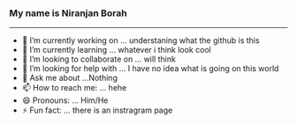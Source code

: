 ### My name is Niranjan Borah
<hr>

- 🔭 I’m currently working on ... understaning what the github is this<br>
- 🌱 I’m currently learning ... whatever i think look cool
- 👯 I’m looking to collaborate on ... will think
- 🤔 I’m looking for help with ... I have no idea what is going on this world
- 💬 Ask me about ...Nothing
- 📫 How to reach me: ... hehe
- 😄 Pronouns: ... Him/He
- ⚡ Fun fact: ... there is an instragram page 
